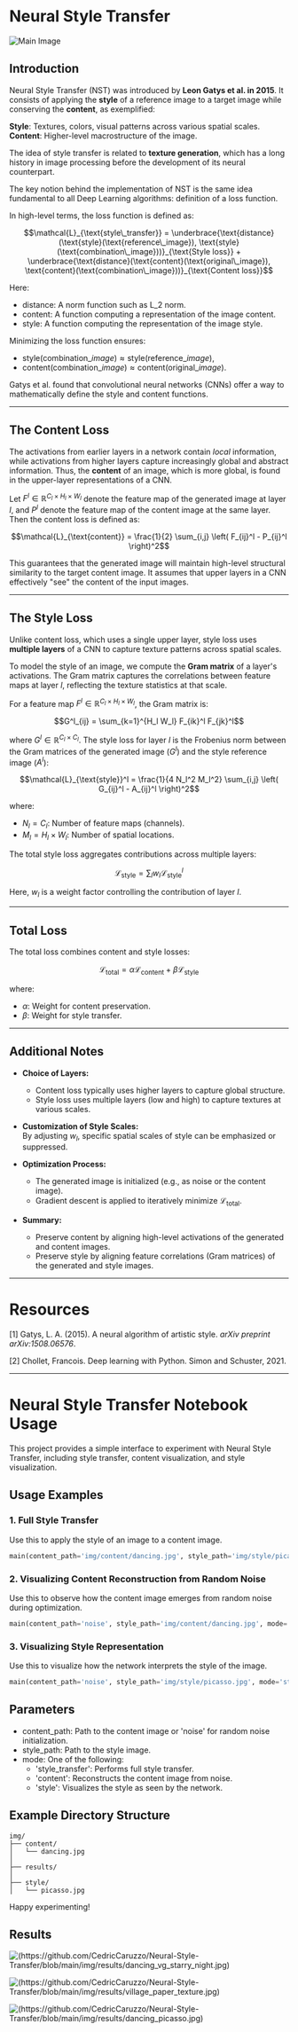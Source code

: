 # Neural Style Transfer

![[Main Image](https://github.com/CedricCaruzzo/Neural-Style-Transfer/blob/main/img/results/dancing_picasso.jpg)](https://github.com/CedricCaruzzo/Neural-Style-Transfer/blob/main/img/results/dancing_picasso.jpg)

## Introduction

Neural Style Transfer (NST) was introduced by **Leon Gatys et al. in 2015**. It consists of applying the **style** of a reference image to a target image while conserving the **content**, as exemplified:

**Style**: Textures, colors, visual patterns across various spatial scales.  
**Content**: Higher-level macrostructure of the image.

The idea of style transfer is related to **texture generation**, which has a long history in image processing before the development of its neural counterpart.

The key notion behind the implementation of NST is the same idea fundamental to all Deep Learning algorithms: definition of a loss function.

In high-level terms, the loss function is defined as:


```math
\mathcal{L}_{\text{style\_transfer}} = \underbrace{\text{distance}(\text{style}(\text{reference\_image}), \text{style}(\text{combination\_image}))}_{\text{Style loss}} + \underbrace{\text{distance}(\text{content}(\text{original\_image}), \text{content}(\text{combination\_image}))}_{\text{Content loss}}
```


Here:
- $\text{distance}$: A norm function such as $\text{L}\_2$ norm.  
- $\text{content}$: A function computing a representation of the image content.  
- $\text{style}$: A function computing the representation of the image style.

Minimizing the loss function ensures:
- $\text{style}(\text{combination}\_{image}) \approx \text{style}(\text{reference}\_{image})$,  
- $\text{content}(\text{combination}\_{image}) \approx \text{content}(\text{original}\_{image})$.

Gatys et al. found that convolutional neural networks (CNNs) offer a way to mathematically define the $\text{style}$ and $\text{content}$ functions.

---

## The Content Loss

The activations from earlier layers in a network contain *local* information, while activations from higher layers capture increasingly global and abstract information. Thus, the **content** of an image, which is more global, is found in the upper-layer representations of a CNN.

Let $F^l \in \mathbb{R}^{C_l \times H_l \times W_l}$ denote the feature map of the generated image at layer $l$, and $P^l$ denote the feature map of the content image at the same layer. Then the content loss is defined as:

```math
\mathcal{L}_{\text{content}} = \frac{1}{2} \sum_{i,j} \left( F_{ij}^l - P_{ij}^l \right)^2
```

This guarantees that the generated image will maintain high-level structural similarity to the target content image. It assumes that upper layers in a CNN effectively "see" the content of the input images.

---

## The Style Loss

Unlike content loss, which uses a single upper layer, style loss uses **multiple layers** of a CNN to capture texture patterns across spatial scales.

To model the style of an image, we compute the **Gram matrix** of a layer's activations. The Gram matrix captures the correlations between feature maps at layer $l$, reflecting the texture statistics at that scale.

For a feature map $F^l \in \mathbb{R}^{C_l \times H_l \times W_l}$, the Gram matrix is:

```math
G^l_{ij} = \sum_{k=1}^{H_l W_l} F_{ik}^l F_{jk}^l
```

where $G^l \in \mathbb{R}^{C_l \times C_l}$. The style loss for layer $l$ is the Frobenius norm between the Gram matrices of the generated image ($G^l$) and the style reference image ($A^l$):

```math
\mathcal{L}_{\text{style}}^l = \frac{1}{4 N_l^2 M_l^2} \sum_{i,j} \left( G_{ij}^l - A_{ij}^l \right)^2
```

where:
- $N_l = C_l$: Number of feature maps (channels).  
- $M_l = H_l \times W_l$: Number of spatial locations.  

The total style loss aggregates contributions across multiple layers:

```math
\mathcal{L}_{\text{style}} = \sum_{l} w_l \mathcal{L}_{\text{style}}^l
```

Here, $w_l$ is a weight factor controlling the contribution of layer $l$.

---

## Total Loss

The total loss combines content and style losses:

```math
\mathcal{L}_{\text{total}} = \alpha \mathcal{L}_{\text{content}} + \beta \mathcal{L}_{\text{style}}
```

where:
- $\alpha$: Weight for content preservation.  
- $\beta$: Weight for style transfer.

---

## Additional Notes

- **Choice of Layers:**  
   - Content loss typically uses higher layers to capture global structure.  
   - Style loss uses multiple layers (low and high) to capture textures at various scales.

- **Customization of Style Scales:**  
   By adjusting $w_l$, specific spatial scales of style can be emphasized or suppressed.

- **Optimization Process:**  
   - The generated image is initialized (e.g., as noise or the content image).  
   - Gradient descent is applied to iteratively minimize $\mathcal{L}_{\text{total}}$.

- **Summary:**  
   - Preserve content by aligning high-level activations of the generated and content images.  
   - Preserve style by aligning feature correlations (Gram matrices) of the generated and style images.

---
 
# Resources

\[1\] Gatys, L. A. (2015). A neural algorithm of artistic style. _arXiv preprint arXiv:1508.06576_.

\[2\] Chollet, Francois. Deep learning with Python. Simon and Schuster, 2021.

---

# Neural Style Transfer Notebook Usage

This project provides a simple interface to experiment with Neural Style Transfer, including style transfer, content visualization, and style visualization.

## Usage Examples

### 1. Full Style Transfer
Use this to apply the style of an image to a content image.

```python
main(content_path='img/content/dancing.jpg', style_path='img/style/picasso.jpg', mode='style_transfer')
```

### 2. Visualizing Content Reconstruction from Random Noise
Use this to observe how the content image emerges from random noise during optimization.

```python
main(content_path='noise', style_path='img/content/dancing.jpg', mode='content')
```

### 3. Visualizing Style Representation
Use this to visualize how the network interprets the style of the image.

```python
main(content_path='noise', style_path='img/style/picasso.jpg', mode='style')
```

## Parameters
- content_path: Path to the content image or 'noise' for random noise initialization.
- style_path: Path to the style image.
- mode: One of the following:
  - 'style_transfer': Performs full style transfer.
  - 'content': Reconstructs the content image from noise.
  - 'style': Visualizes the style as seen by the network.

## Example Directory Structure
```
img/
├── content/
│   └── dancing.jpg
│
├── results/
│
├── style/
│   └── picasso.jpg
```

Happy experimenting!



## Results

![(https://github.com/CedricCaruzzo/Neural-Style-Transfer/blob/main/img/results/dancing_vg_starry_night.jpg)](https://github.com/CedricCaruzzo/Neural-Style-Transfer/blob/main/img/results/dancing_vg_starry_night.jpg)

![(https://github.com/CedricCaruzzo/Neural-Style-Transfer/blob/main/img/results/village_paper_texture.jpg)](https://github.com/CedricCaruzzo/Neural-Style-Transfer/blob/main/img/results/village_paper_texture.jpg)

![(https://github.com/CedricCaruzzo/Neural-Style-Transfer/blob/main/img/results/dancing_picasso.jpg)](https://github.com/CedricCaruzzo/Neural-Style-Transfer/blob/main/img/results/village_night.png)
